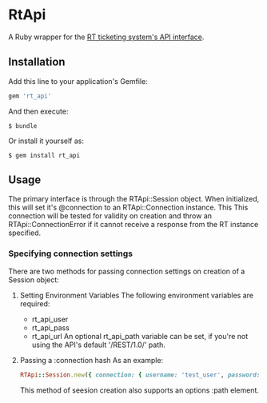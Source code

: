 # RtApi

A Ruby wrapper for the [RT ticketing system's API interface](http://requesttracker.wikia.com/wiki/REST).
## Installation

Add this line to your application's Gemfile:

```ruby
gem 'rt_api'
```

And then execute:

    $ bundle

Or install it yourself as:

    $ gem install rt_api

## Usage

The primary interface is through the RTApi::Session object. When initialized,
this will set it's @connection to an RTApi::Connection instance. This
This connection will be tested for validity on creation and throw an
RTApi::ConnectionError if it cannot receive a response from the RT instance
specified.

### Specifying connection settings

There are two methods for passing connection settings on creation of a Session
object:

1.  Setting Environment Variables
    The following environment variables are required:
      * rt_api_user
      * rt_api_pass
      * rt_api_url
    An optional rt_api_path variable can be set, if you're not using the API's
    default '/REST/1.0/' path.

2.  Passing a :connection hash
    As an example:

      ```ruby
      RTApi::Session.new({ connection: { username: 'test_user', password: 'test_pass', base_url: 'http://test.com'})
      ```
    This method of seesion creation also supports an options :path element.

